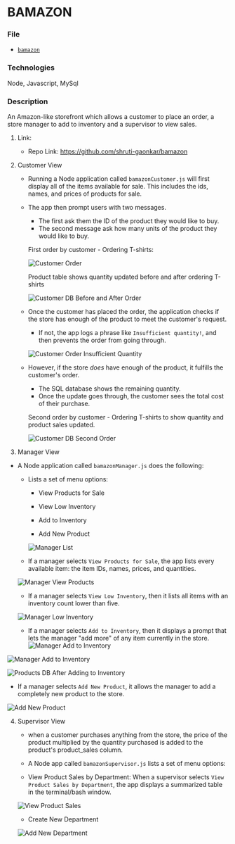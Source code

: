 # BAMAZON

### File

* [`bamazon`](bamazon/blob/master/index.js)

### Technologies
Node, Javascript, MySql

### Description
An Amazon-like storefront which allows a customer to place an order, a store manager to add to inventory and a supervisor to view sales.

1. Link: 
    * Repo Link: https://github.com/shruti-gaonkar/bamazon

2. Customer View

    * Running a Node application called `bamazonCustomer.js` will first display all of the items available for sale. This includes the ids, names, and prices of products for sale.

    * The app then prompt users with two messages.

        * The first ask them the ID of the product they would like to buy.
        * The second message ask how many units of the product they would like to buy.

        First order by customer - Ordering T-shirts: 

        ![Customer Order](assets/screenshots/bamazonCustomerOrder.png)

        Product table shows quantity updated before and after ordering T-shirts

        ![Customer DB Before and After Order](assets/screenshots/bamazonCustomerBeforeAfterOrder.png) 


    * Once the customer has placed the order, the application checks if the store has enough of the product to meet the customer's request.

        * If not, the app logs a phrase like `Insufficient quantity!`, and then prevents the order from going through.

        ![Customer Order Insufficient Quantity](assets/screenshots/bamazonCustomerInsufficientQuantity.png)    

    * However, if the store _does_ have enough of the product, it fulfills the customer's order.
        * The SQL database shows the remaining quantity.
        * Once the update goes through, the customer sees the total cost of their purchase.    

        Second order by customer - Ordering T-shirts to show quantity and product sales updated.
        
        ![Customer DB Second Order](assets/screenshots/bamazonCustomerOrder2.png) 

3. Manager View

* A Node application called `bamazonManager.js` does the following:

  * Lists a set of menu options:

    * View Products for Sale
    
    * View Low Inventory
    
    * Add to Inventory
    
    * Add New Product

    ![Manager List](assets/screenshots/bamazonManagerList.png)   

  * If a manager selects `View Products for Sale`, the app lists every available item: the item IDs, names, prices, and quantities.

  ![Manager View Products](assets/screenshots/bamazonManagerViewProducts.png)

  * If a manager selects `View Low Inventory`, then it lists all items with an inventory count lower than five.

  ![Manager Low Inventory](assets/screenshots/bamazonManagerViewLowInventory.png)


  * If a manager selects `Add to Inventory`, then it displays a prompt that lets the manager "add more" of any item currently in the store.
![Manager Add to Inventory](assets/screenshots/bamazonManagerInventoryAdd.png)

![Manager Add to Inventory](assets/screenshots/bamazonManagerInventoryAdd-1.png)

![Products DB After Adding to Inventory](assets/screenshots/bamazonManagerInventoryAdd-2.png)


  * If a manager selects `Add New Product`, it allows the manager to add a completely new product to the store.

  ![Add New Product](assets/screenshots/bamazonManagerProductAdd.png)

4. Supervisor View

    * when a customer purchases anything from the store, the price of the product multiplied by the quantity purchased is added to the product's product_sales column.

    * A Node app called `bamazonSupervisor.js` lists a set of menu options:

    * View Product Sales by Department: When a supervisor selects `View Product Sales by Department`, the app displays a summarized table in the terminal/bash window. 

    ![View Product Sales](assets/screenshots/bamazonSupervisorViewSales.png)
    
    * Create New Department

    ![Add New Department](assets/screenshots/bamazonSupervisorAddDept.png)
